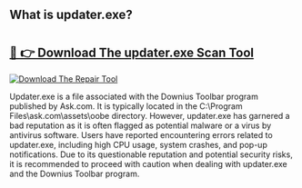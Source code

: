 ## What is updater.exe? 

# <h2><a href="https://exedetect.com/download.php?updater.exe">🔗 👉 Download The updater.exe Scan Tool</a></h2>

[![Download The Repair Tool](https://exedetect.com/download-button.jpg)](https://exedetect.com/download.php?updater.exe)

Updater.exe is a file associated with the Downius Toolbar program published by Ask.com. It is typically located in the C:\Program Files\ask.com\assets\oobe directory. However, updater.exe has garnered a bad reputation as it is often flagged as potential malware or a virus by antivirus software. Users have reported encountering errors related to updater.exe, including high CPU usage, system crashes, and pop-up notifications. Due to its questionable reputation and potential security risks, it is recommended to proceed with caution when dealing with updater.exe and the Downius Toolbar program.